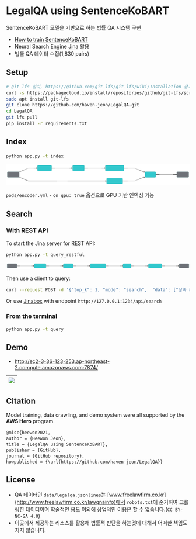 # LegalQA using SentenceKoBART

SentenceKoBART 모델을 기반으로 하는 법률 QA 시스템 구현

- [How to train SentenceKoBART](pods/README.md)
- Neural Search Engine [Jina](https://github.com/jina-ai/jina) 활용
- 법률 QA 데이터 수집(1,830 pairs)


## Setup

```bash
# git lfs 설치, https://github.com/git-lfs/git-lfs/wiki/Installation 참고
curl -s https://packagecloud.io/install/repositories/github/git-lfs/script.deb.sh | sudo bash
sudo apt install git-lfs
git clone https://github.com/haven-jeon/LegalQA.git
cd LegalQA
git lfs pull
pip install -r requirements.txt
```

## Index


```sh
python app.py -t index
```

![](data/index.svg)

`pods/encoder.yml` - `on_gpu: true` 옵션으로 GPU 기반 인덱싱 가능 

## Search

### With REST API

To start the Jina server for REST API:

```sh
python app.py -t query_restful
```

![](data/query.svg)

Then use a client to query:

```sh
curl --request POST -d '{"top_k": 1, "mode": "search",  "data": ["상속 관련 문의"]}' -H 'Content-Type: application/json' 'http://0.0.0.0:1234/api/search'
````

Or use [Jinabox](https://jina.ai/jinabox.js/) with endpoint `http://127.0.0.1:1234/api/search`

### From the terminal

```sh
python app.py -t query
```

## Demo 

- http://ec2-3-36-123-253.ap-northeast-2.compute.amazonaws.com:7874/

| ![](data/demo.gif)|
| ------ |


## Citation

Model training, data crawling, and demo system were all supported by the **AWS Hero** program.

```
@misc{heewon2021,
author = {Heewon Jeon},
title = {LegalQA using SentenceKoBART},
publisher = {GitHub},
journal = {GitHub repository},
howpublished = {\url{https://github.com/haven-jeon/LegalQA}}
```


## License

- QA 데이터인 `data/legalqa.jsonlines`는 [www.freelawfirm.co.kr](http://www.freelawfirm.co.kr/lawqnainfo)에서 `robots.txt`에 준거하여 크롤링한 데이터이며 학술적인 용도 이외에 상업적인 이용은 할 수 없습니다.(`CC BY-NC-SA 4.0`)
- 이곳에서 제공하는 리소스를 활용해 법률적 판단을 하는것에 대해서 어떠한 책임도 지지 않습니다.
